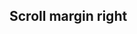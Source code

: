 ## Scroll margin right

<!-- <values.scrollMarginRight> -->

<!-- </values.scrollMarginRight> -->

<!-- <variants.scrollMarginRight> -->

<!-- </variants.scrollMarginRight> -->
